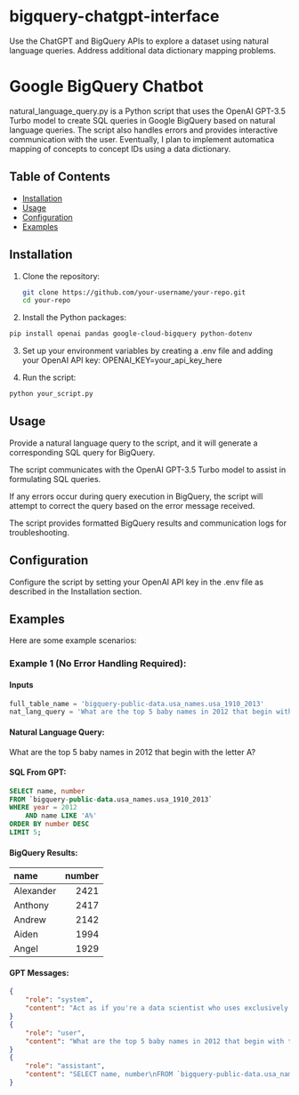 # bigquery-chatgpt-interface
Use the ChatGPT and BigQuery APIs to explore a dataset using natural language queries. Address additional data dictionary mapping problems. 

# Google BigQuery Chatbot

natural_language_query.py is a Python script that uses the OpenAI GPT-3.5 Turbo model to create SQL queries in Google BigQuery based on natural language queries. The script also handles errors and provides interactive communication with the user. Eventually, I plan to implement automatica mapping of concepts to concept IDs using a data dictionary.

## Table of Contents

- [Installation](#installation)
- [Usage](#usage)
- [Configuration](#configuration)
- [Examples](#examples)

## Installation

1. Clone the repository:

   ```bash
   git clone https://github.com/your-username/your-repo.git
   cd your-repo
   ```

2. Install the Python packages:

```bash
pip install openai pandas google-cloud-bigquery python-dotenv
```

3. Set up your environment variables by creating a .env file and adding your OpenAI API key:
OPENAI_KEY=your_api_key_here

4. Run the script:
```bash
python your_script.py
```

## Usage
Provide a natural language query to the script, and it will generate a corresponding SQL query for BigQuery.

The script communicates with the OpenAI GPT-3.5 Turbo model to assist in formulating SQL queries.

If any errors occur during query execution in BigQuery, the script will attempt to correct the query based on the error message received.

The script provides formatted BigQuery results and communication logs for troubleshooting.

## Configuration
Configure the script by setting your OpenAI API key in the .env file as described in the Installation section.

## Examples
Here are some example scenarios:

### Example 1 (No Error Handling Required):

#### Inputs
```python
full_table_name = 'bigquery-public-data.usa_names.usa_1910_2013'
nat_lang_query = 'What are the top 5 baby names in 2012 that begin with the letter A?'
```

#### Natural Language Query:

What are the top 5 baby names in 2012 that begin with the letter A?

 
#### SQL From GPT:

```sql
SELECT name, number
FROM `bigquery-public-data.usa_names.usa_1910_2013`
WHERE year = 2012
    AND name LIKE 'A%'
ORDER BY number DESC
LIMIT 5;
```

#### BigQuery Results:

| name      |   number |
|:----------|---------:|
| Alexander |     2421 |
| Anthony   |     2417 |
| Andrew    |     2142 |
| Aiden     |     1994 |
| Angel     |     1929 |


#### GPT Messages:

```JSON
{
    "role": "system",
    "content": "Act as if you're a data scientist who uses exclusively GoogleSQL syntax in BigQuery. \nNote that in 2021, GoogleSQL was called Google Standard SQL.\n\nYou have a BigQuery table named bigquery-public-data:usa_names.usa_1910_2013 with the following schema:\n```[SchemaField('state', 'STRING', 'NULLABLE', None, '2-digit state code', (), None), SchemaField('gender', 'STRING', 'NULLABLE', None, 'Sex (M=male or F=female)', (), None), SchemaField('year', 'INTEGER', 'NULLABLE', None, '4-digit year of birth', (), None), SchemaField('name', 'STRING', 'NULLABLE', None, 'Given name of a person at birth', (), None), SchemaField('number', 'INTEGER', 'NULLABLE', None, 'Number of occurrences of the name', (), None)]```\n\nThe first rows look like this: \n```  state gender  year     name  number\n0    AL      F  1910    Sadie      40\n1    AL      F  1910     Mary     875\n2    AR      F  1910     Vera      39\n3    AR      F  1910    Marie      78\n4    AR      F  1910  Lucille      66```\n\nBased on this data, write a SQL query to answer my questions.\nReturn the SQL query ONLY so that it will be executable in BigQuery.\nDo not include any additional explanation.\nRemember that table names must be in the form of `project.dataset_id.table_id` in a GoogleSQL query.\n"
}
{
    "role": "user",
    "content": "What are the top 5 baby names in 2012 that begin with the letter A?"
}
{
    "role": "assistant",
    "content": "SELECT name, number\nFROM `bigquery-public-data.usa_names.usa_1910_2013`\nWHERE year = 2012\n    AND name LIKE 'A%'\nORDER BY number DESC\nLIMIT 5;"
}
```

